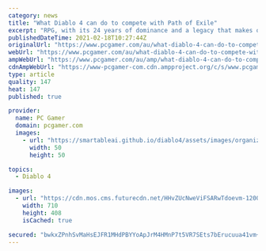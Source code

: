 ```yaml
---
category: news
title: "What Diablo 4 can do to compete with Path of Exile"
excerpt: "RPG, with its 24 years of dominance and a legacy that makes other games sweat. Diablo 3, despite a bumpy start, carried on that legacy, and players got to watch it evolve over a multitude of updates."
publishedDateTime: 2021-02-18T10:27:44Z
originalUrl: "https://www.pcgamer.com/au/what-diablo-4-can-do-to-compete-with-path-of-exile/"
webUrl: "https://www.pcgamer.com/au/what-diablo-4-can-do-to-compete-with-path-of-exile/"
ampWebUrl: "https://www.pcgamer.com/au/amp/what-diablo-4-can-do-to-compete-with-path-of-exile/"
cdnAmpWebUrl: "https://www-pcgamer-com.cdn.ampproject.org/c/s/www.pcgamer.com/au/amp/what-diablo-4-can-do-to-compete-with-path-of-exile/"
type: article
quality: 147
heat: 147
published: true

provider:
  name: PC Gamer
  domain: pcgamer.com
  images:
    - url: "https://smartableai.github.io/diablo4/assets/images/organizations/pcgamer.com-50x50.jpg"
      width: 50
      height: 50

topics:
  - Diablo 4

images:
  - url: "https://cdn.mos.cms.futurecdn.net/HHvZUcNweViFSARwTdoevm-1200-80.jpg"
    width: 710
    height: 408
    isCached: true

secured: "bwkxZPnhSvMaHsEJFR1MHdPBYYoApJrM4HMnP7t5VR7SEts7bErucuua41vm+kI4+y2R7dmk8kcDWLTEs33kkqhAjnOUP4GEybNSxxyJ93wscb20wjIqGkjzO5FB8/PYf7UjuV4jLtcNDIlXhZi3bE2EfbCY7fQNVblj4GQOn4weZeT4Fc0/h5fzN6x/ZQrIt/hS98Mre8MsSf531jzHHlv3tIqxr8tX02+x1+ff1Jkk1TLisdeuSyYa0eF7MlTtegnXlhF1lW0SJGa4iXn/hJvTVbD3HBNxn4z3YfvYkRgMYCNlK1AsHQ56K0TEAuONaEjGkGn67cGqGx2YAKQfMPZ5Z92e+Ssa3CTvteA6e2w=;3eLOaDpAP5YPjFif9daQkQ=="
---
```



